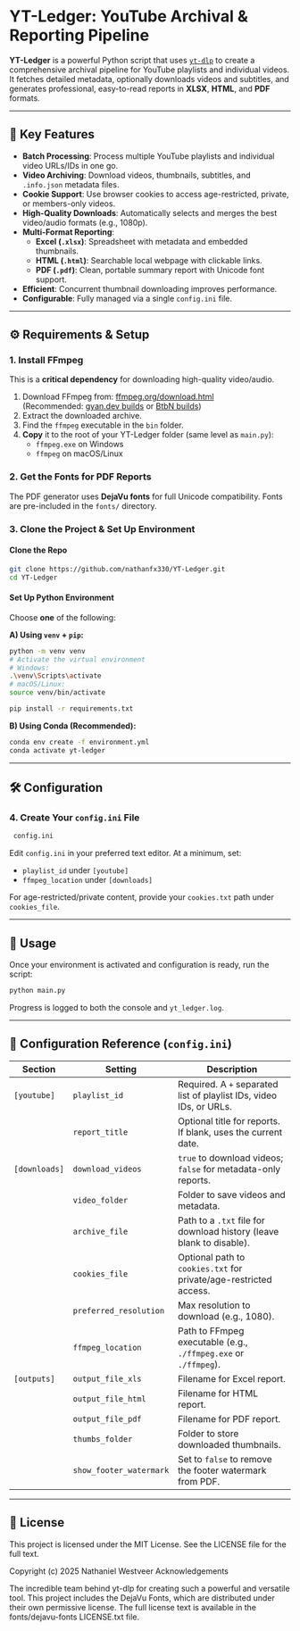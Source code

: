 # YT-Ledger: YouTube Archival & Reporting Pipeline

**YT-Ledger** is a powerful Python script that uses [`yt-dlp`](https://github.com/yt-dlp/yt-dlp) to create a comprehensive archival pipeline for YouTube playlists and individual videos. It fetches detailed metadata, optionally downloads videos and subtitles, and generates professional, easy-to-read reports in **XLSX**, **HTML**, and **PDF** formats.

---

## 🔑 Key Features

- **Batch Processing**: Process multiple YouTube playlists and individual video URLs/IDs in one go.
- **Video Archiving**: Download videos, thumbnails, subtitles, and `.info.json` metadata files.
- **Cookie Support**: Use browser cookies to access age-restricted, private, or members-only videos.
- **High-Quality Downloads**: Automatically selects and merges the best video/audio formats (e.g., 1080p).
- **Multi-Format Reporting**:
  - **Excel (`.xlsx`)**: Spreadsheet with metadata and embedded thumbnails.
  - **HTML (`.html`)**: Searchable local webpage with clickable links.
  - **PDF (`.pdf`)**: Clean, portable summary report with Unicode font support.
- **Efficient**: Concurrent thumbnail downloading improves performance.
- **Configurable**: Fully managed via a single `config.ini` file.

---

## ⚙️ Requirements & Setup

### 1. Install FFmpeg

This is a **critical dependency** for downloading high-quality video/audio.

1. Download FFmpeg from: [ffmpeg.org/download.html](https://ffmpeg.org/download.html)  
   (Recommended: [gyan.dev builds](https://www.gyan.dev/ffmpeg/builds/) or [BtbN builds](https://github.com/BtbN/FFmpeg-Builds))
2. Extract the downloaded archive.
3. Find the `ffmpeg` executable in the `bin` folder.
4. **Copy** it to the root of your YT-Ledger folder (same level as `main.py`):  
   - `ffmpeg.exe` on Windows  
   - `ffmpeg` on macOS/Linux

### 2. Get the Fonts for PDF Reports

The PDF generator uses **DejaVu fonts** for full Unicode compatibility. Fonts are pre-included in the `fonts/` directory.

### 3. Clone the Project & Set Up Environment

#### Clone the Repo

```bash
git clone https://github.com/nathanfx330/YT-Ledger.git
cd YT-Ledger
```

#### Set Up Python Environment

Choose **one** of the following:

**A) Using `venv` + `pip`:**

```bash
python -m venv venv
# Activate the virtual environment
# Windows:
.\venv\Scripts\activate
# macOS/Linux:
source venv/bin/activate

pip install -r requirements.txt
```

**B) Using Conda (Recommended):**

```bash
conda env create -f environment.yml
conda activate yt-ledger
```

---

## 🛠️ Configuration

### 4. Create Your `config.ini` File

```bash
 config.ini
```

Edit `config.ini` in your preferred text editor. At a minimum, set:

- `playlist_id` under `[youtube]`
- `ffmpeg_location` under `[downloads]`

For age-restricted/private content, provide your `cookies.txt` path under `cookies_file`.

---

## 🚀 Usage

Once your environment is activated and configuration is ready, run the script:

```bash
python main.py
```

Progress is logged to both the console and `yt_ledger.log`.

---

## 📄 Configuration Reference (`config.ini`)

| Section       | Setting                 | Description                                                          |
| ------------- | ----------------------- | -------------------------------------------------------------------- |
| `[youtube]`   | `playlist_id`           | Required. A `+` separated list of playlist IDs, video IDs, or URLs.  |
|               | `report_title`          | Optional title for reports. If blank, uses the current date.         |
| `[downloads]` | `download_videos`       | `true` to download videos; `false` for metadata-only reports.        |
|               | `video_folder`          | Folder to save videos and metadata.                                  |
|               | `archive_file`          | Path to a `.txt` file for download history (leave blank to disable). |
|               | `cookies_file`          | Optional path to `cookies.txt` for private/age-restricted access.    |
|               | `preferred_resolution`  | Max resolution to download (e.g., 1080).                             |
|               | `ffmpeg_location`       | Path to FFmpeg executable (e.g., `./ffmpeg.exe` or `./ffmpeg`).      |
| `[outputs]`   | `output_file_xls`       | Filename for Excel report.                                           |
|               | `output_file_html`      | Filename for HTML report.                                            |
|               | `output_file_pdf`       | Filename for PDF report.                                             |
|               | `thumbs_folder`         | Folder to store downloaded thumbnails.                               |
|               | `show_footer_watermark` | Set to `false` to remove the footer watermark from PDF.              |

---

## 📜 License
This project is licensed under the MIT License. See the LICENSE file for the full text.

Copyright (c) 2025 Nathaniel Westveer
Acknowledgements

The incredible team behind yt-dlp for creating such a powerful and versatile tool.
This project includes the DejaVu Fonts, which are distributed under their own permissive license. The full license text is available in the fonts/dejavu-fonts LICENSE.txt file.
